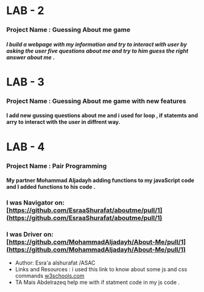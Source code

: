 # LAB - 2
### Project Name : Guessing About me game 
##### I build a webpage with my information and try to interact with user by asking the user five questions about me and try to him guess the right answer about me .


# LAB - 3 
### Project Name : Guessing About me game with new features 
#### I add new gussing questions about me and i used for loop , if statemts and arry to interact with the user in diffrent way.

# LAB - 4
### Project Name : Pair Programming 
#### My partner Mohammad Aljadayh adding functions to my javaScript code and I added functions to his code .
###  I was Navigator on: [https://github.com/EsraaShurafat/aboutme/pull/1](https://github.com/EsraaShurafat/aboutme/pull/1)

###  I was Driver on:  [https://github.com/MohammadAljadayh/About-Me/pull/1](https://github.com/MohammadAljadayh/About-Me/pull/1)

- Author: Esra'a alshurafat /ASAC
- Links and Resources : i used this link to know about some js and css commands [w3schools.com](w3schools.com)
- TA Mais Abdelrazeq help me with if statment code in my js code .
